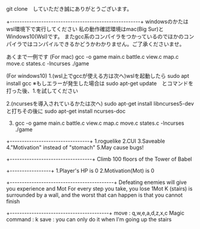git clone　していただき誠にありがとうございます。

+---<COMPILE and RUN>---------------------------------------------------+
windowsのかたはwsl環境下で実行してください
私の動作確認環境はmac(Big Sur)とWindows10(Wsl)です。
またgcc系のコンパイラをつかっているのでほかのコンパイラではコンパイルできるかどうかわかりません。ご了承くださいませ。

あくまで一例です
(For mac)
gcc -o game main.c battle.c view.c map.c move.c states.c -lncurses
./game

(For windows10)
1.(wsl上でgccが使える方は次へ)wslを起動したら 
  sudo apt install gcc
※もしエラーが発生した場合は sudo apt-get update　とコマンドを打った後、1.を試してください

2.(ncursesを導入されているかたは次へ)
  sudo apt-get install libncurses5-dev と打ちその後に
  sudo apt-get install ncurses-doc 
 
3. gcc -o game main.c battle.c view.c map.c move.c states.c -lncurses
  ./game

+---<FEATURES>------------------------------+
1.roguelike
2.CUI
3.Saveable
4."Motivation" instead of "stomach"
5.May cause bugs!

+--<PUROISE>--------------------------------+
Climb 100 floors of the Tower of Babel

+---<GAMEOVER>--------------+
1.Player's HP is 0
2.Motivation(Mot) is 0

+---<SPECIFICATIONS>----------------------------------------+
Defeating enemies will give you experience and Mot
For every step you take, you lose 1Mot
K (stairs) is surrounded by a wall,
and the worst that can happen is that you cannot finish


+---<OPERATION METHOD>--------------------------------------+
move : q,w,e,a,d,z,x,c
Magic command : k
save : you can only do it when I'm going up the stairs
